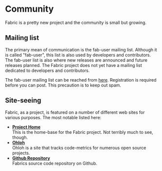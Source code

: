 Community
=========

Fabric is a pretty new project and the community is small but growing.


Mailing list
------------

The primary mean of communication is the fab-user mailing list. Although it is
called "fab-user", this list is also used by developers and contributors.
The fab-user list is also where new releases are announced and future releases
planned. The Fabric project does not yet have a mailing list dedicated to
developers and contributors.

The fab-user mailing list can be reached from [here][fab-user]. Registration
is required before you can post. This precaution is to keep out spam.


Site-seeing
-----------

Fabric, as a project, is featured on a number of different web sites for
various purposes. The most notable listed here:

* **[Project Home](https://savannah.nongnu.org/projects/fab/)** <br />
This is the home-base for the Fabric project. Not terribly much to see,
though.
* **[Ohloh](http://www.ohloh.net/projects/fab)** <br />
Ohloh is a site that tracks code-metrics for numerous open source projects.
* **[Github Repository](http://github.com/karmazilla/fabric/)** <br />
Fabrics source code repository on Github.

[fab-user]: https://savannah.nongnu.org/mail/?group=fab
